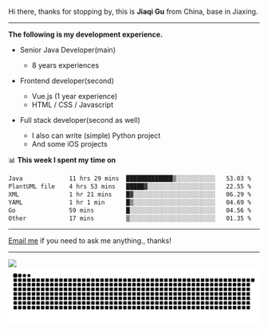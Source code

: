 Hi there, thanks for stopping by, this is **Jiaqi Gu** from China, base in Jiaxing.

---

**The following is my development experience.**

- Senior Java Developer(main)
  - 8 years experiences

- Frontend developer(second)
  - Vue.js (1 year experience)
  - HTML / CSS / Javascript
  
- Full stack developer(second as well)
  - I also can write (simple) Python project
  - And some iOS projects

📊 **This week I spent my time on**
<!--START_SECTION:waka-->

```text
Java             11 hrs 29 mins  █████████████▒░░░░░░░░░░░   53.03 %
PlantUML file    4 hrs 53 mins   █████▓░░░░░░░░░░░░░░░░░░░   22.55 %
XML              1 hr 21 mins    █▓░░░░░░░░░░░░░░░░░░░░░░░   06.29 %
YAML             1 hr 1 min      █▒░░░░░░░░░░░░░░░░░░░░░░░   04.69 %
Go               59 mins         █░░░░░░░░░░░░░░░░░░░░░░░░   04.56 %
Other            17 mins         ▒░░░░░░░░░░░░░░░░░░░░░░░░   01.35 %
```

<!--END_SECTION:waka-->

---

[Email me](mailto:htk2klwgr@mozmail.com?subject=Hiring_from_GitHub) if you need to ask me anything., thanks!

---

![]( https://visitor-badge.glitch.me/badge?page_id=githubgujiaqi)
![]( https://github.com/droid-Q/droid-Q/raw/output/github-contribution-grid-snake.svg#gh-dark-mode-only)
